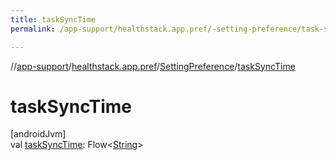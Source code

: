 ```yaml
---
title: taskSyncTime
permalink: /app-support/healthstack.app.pref/-setting-preference/task-sync-time.html

---
```

//[app-support](/app-support.html)/[healthstack.app.pref](../index.html)/[SettingPreference](index.html)/[taskSyncTime](task-sync-time.html)



# taskSyncTime



[androidJvm]\
val [taskSyncTime](task-sync-time.html): Flow&lt;[String](https://kotlinlang.org/api/latest/jvm/stdlib/kotlin/-string/index.html)&gt;




